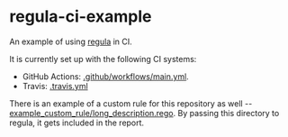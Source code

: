 # regula-ci-example

An example of using [regula] in CI.

It is currently set up with the following CI systems:

 -  GitHub Actions: [.github/workflows/main.yml](.github/workflows/main.yml).
 -  Travis: [.travis.yml](.travis.yml)

There is an example of a custom rule for this repository as well --
[example\_custom\_rule/long_description.rego](example\_custom\_rule/long_description.rego).
By passing this directory to regula, it gets included in the report.

[regula]: https://github.com/fugue/regula
